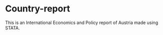 # Country-report

This is an International Economics and Policy report of Austria made using STATA. 
